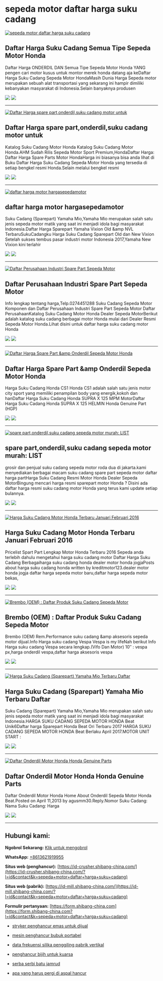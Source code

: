 # sepeda motor daftar harga suku cadang

<a href="https://swt.shibang-china.com/?l=id&img&k=sepeda+motor+daftar+harga+suku+cadang" target="_blank">![sepeda motor daftar harga suku cadang](http://static.shibang-china.com/all-800x300/1014.jpg)</a>

## Daftar Harga Suku Cadang Semua Tipe Sepeda Motor Honda
Daftar Harga ONDERDIL DAN Semua Tipe Sepeda Motor Honda YANG pengen cari motor kusus untuk montor merek honda datang aja keDaftar Harga Suku Cadang Sepeda Motor HondaMasih Dunia Harga Sepeda motor merupakan sebuah alat transportasi yang sekarang ini hampir dimiliki kebanyakan masyarakat di Indonesia.Selain banyaknya produsen


<a href="https://whatsapp.shibangsoft.com/WhatsApp.php" target="_blank" title="WhatsApp">![](http://static.shibang-china.com/icon/whatsapp.png)</a> <a href="https://swt.shibang-china.com/?l=id&icon&k=sepeda+motor+daftar+harga+suku+cadang" target="_blank">![](http://static.shibang-china.com/icon/chat-id.png)</a>

---

<a href="https://swt.shibang-china.com/?l=id&img&k=sepeda+motor+daftar+harga+suku+cadang" target="_blank">![Daftar Harga spare part,onderdil,suku cadang motor untuk](http://static.shibang-china.com/all-800x300/290.jpg)</a>

## Daftar Harga spare part,onderdil,suku cadang motor untuk
Katalog Suku Cadang Motor Honda Katalog Suku Cadang Motor Honda.AHM Sudah Rilis Sepeda Motor Sport Premium,HondaDaftar Harga: Daftar Harga Spare Parts Motor HondaHarga ini biasanya bisa anda lihat di Buku Daftar Harga Suku Cadang Sepeda Motor Honda yang tersedia di setiap bengkel resmi Honda.Selain melalui bengkel resmi


<a href="https://whatsapp.shibangsoft.com/WhatsApp.php" target="_blank" title="WhatsApp">![](http://static.shibang-china.com/icon/whatsapp.png)</a> <a href="https://swt.shibang-china.com/?l=id&icon&k=sepeda+motor+daftar+harga+suku+cadang" target="_blank">![](http://static.shibang-china.com/icon/chat-id.png)</a>

---

<a href="https://swt.shibang-china.com/?l=id&img&k=sepeda+motor+daftar+harga+suku+cadang" target="_blank">![daftar harga motor hargasepedamotor](http://static.shibang-china.com/all-800x300/410.jpg)</a>

## daftar harga motor hargasepedamotor
Suku Cadang (Sparepart) Yamaha Mio,Yamaha Mio merupakan salah satu jenis sepeda motor matik yang saat ini menjadi idola bagi masyarakat Indonesia.Daftar Harga Sparepart Yamaha Vixion Old &amp NVL TerbaruSukuCadangku Harga Suku Cadang Sparepart Old dan New Vixion Setelah sukses tembus pasar industri motor Indonesia 2017,Yamaha New Vixion kini terlahir


<a href="https://whatsapp.shibangsoft.com/WhatsApp.php" target="_blank" title="WhatsApp">![](http://static.shibang-china.com/icon/whatsapp.png)</a> <a href="https://swt.shibang-china.com/?l=id&icon&k=sepeda+motor+daftar+harga+suku+cadang" target="_blank">![](http://static.shibang-china.com/icon/chat-id.png)</a>

---

<a href="https://swt.shibang-china.com/?l=id&img&k=sepeda+motor+daftar+harga+suku+cadang" target="_blank">![Daftar Perusahaan Industri Spare Part Sepeda Motor](http://static.shibang-china.com/all-800x300/606.jpg)</a>

## Daftar Perusahaan Industri Spare Part Sepeda Motor
Info lengkap tentang harga,Telp.0274451288 Suku Cadang Sepeda Motor Komponen dan Daftar Perusahaan Industri Spare Part Sepeda Motor Daftar PerusahaanKatalog Suku Cadang Motor Honda Dealer Sepeda MotorBerikut adalah katalog suku cadang berbagai motor Honda mulai dari Dealer Resmi Sepeda Motor Honda.Lihat disini untuk daftar harga suku cadang motor Honda


<a href="https://whatsapp.shibangsoft.com/WhatsApp.php" target="_blank" title="WhatsApp">![](http://static.shibang-china.com/icon/whatsapp.png)</a> <a href="https://swt.shibang-china.com/?l=id&icon&k=sepeda+motor+daftar+harga+suku+cadang" target="_blank">![](http://static.shibang-china.com/icon/chat-id.png)</a>

---

<a href="https://swt.shibang-china.com/?l=id&img&k=sepeda+motor+daftar+harga+suku+cadang" target="_blank">![Daftar Harga Spare Part &amp Onderdil Sepeda Motor Honda](http://static.shibang-china.com/all-800x300/647.jpg)</a>

## Daftar Harga Spare Part &amp Onderdil Sepeda Motor Honda
Harga Suku Cadang Honda CS1 Honda CS1 adalah salah satu jenis motor city sport yang memiliki penampilan body yang energik,kokoh dan hanDaftar Harga Suku Cadang Honda SUPRA X 125 MPM MotorDaftar Harga Suku Cadang Honda SUPRA X 125 HELMIN Honda Genuine Part (HGP)


<a href="https://whatsapp.shibangsoft.com/WhatsApp.php" target="_blank" title="WhatsApp">![](http://static.shibang-china.com/icon/whatsapp.png)</a> <a href="https://swt.shibang-china.com/?l=id&icon&k=sepeda+motor+daftar+harga+suku+cadang" target="_blank">![](http://static.shibang-china.com/icon/chat-id.png)</a>

---

<a href="https://swt.shibang-china.com/?l=id&img&k=sepeda+motor+daftar+harga+suku+cadang" target="_blank">![spare part,onderdil,suku cadang sepeda motor murah: LIST](http://static.shibang-china.com/all-800x300/1210.jpg)</a>

## spare part,onderdil,suku cadang sepeda motor murah: LIST
grosir dan penjual suku cadang sepeda motor roda dua di jakarta.kami menyediakan berbagai macam suku cadang spare part sepeda motor daftar harga partHarga Suku Cadang Resmi Motor Honda Dealer Sepeda MotorBingung mencari harga resmi sparepart motor Honda ? Disini ada daftar harga resmi suku cadang motor Honda yang terus kami update setiap bulannya.


<a href="https://whatsapp.shibangsoft.com/WhatsApp.php" target="_blank" title="WhatsApp">![](http://static.shibang-china.com/icon/whatsapp.png)</a> <a href="https://swt.shibang-china.com/?l=id&icon&k=sepeda+motor+daftar+harga+suku+cadang" target="_blank">![](http://static.shibang-china.com/icon/chat-id.png)</a>

---

<a href="https://swt.shibang-china.com/?l=id&img&k=sepeda+motor+daftar+harga+suku+cadang" target="_blank">![Harga Suku Cadang Motor Honda Terbaru Januari Februari 2016](http://static.shibang-china.com/all-800x300/1366.jpg)</a>

## Harga Suku Cadang Motor Honda Terbaru Januari Februari 2016
Pricelist Spart Part Lengkap Motor Honda Terbaru 2016 Sepeda anda terlebih dahulu mengetahui harga suku cadang motor Daftar Harga Suku Cadang Berbagaiharga suku cadang honda dealer motor honda jogjaPosts about harga suku cadang honda written by kreditmotor123.dealer motor honda jogja daftar harga sepeda motor baru,daftar harga sepeda motor bekas,


<a href="https://whatsapp.shibangsoft.com/WhatsApp.php" target="_blank" title="WhatsApp">![](http://static.shibang-china.com/icon/whatsapp.png)</a> <a href="https://swt.shibang-china.com/?l=id&icon&k=sepeda+motor+daftar+harga+suku+cadang" target="_blank">![](http://static.shibang-china.com/icon/chat-id.png)</a>

---

<a href="https://swt.shibang-china.com/?l=id&img&k=sepeda+motor+daftar+harga+suku+cadang" target="_blank">![Brembo (OEM) : Daftar Produk Suku Cadang Sepeda Motor](http://static.shibang-china.com/all-800x300/52.jpg)</a>

## Brembo (OEM) : Daftar Produk Suku Cadang Sepeda Motor
Brembo (OEM) Rem.Performance suku cadang &amp aksesoris sepeda motor dijual.Info Harga suku cadang Vespa Vespa is my lifeNah berikut Info Harga suku cadang Vespa secara lengkap.(Vifo Dan Motor) 10″ : vespa px,harga onderdil vespa,daftar harga aksesoris vespa


<a href="https://whatsapp.shibangsoft.com/WhatsApp.php" target="_blank" title="WhatsApp">![](http://static.shibang-china.com/icon/whatsapp.png)</a> <a href="https://swt.shibang-china.com/?l=id&icon&k=sepeda+motor+daftar+harga+suku+cadang" target="_blank">![](http://static.shibang-china.com/icon/chat-id.png)</a>

---

<a href="https://swt.shibang-china.com/?l=id&img&k=sepeda+motor+daftar+harga+suku+cadang" target="_blank">![Harga Suku Cadang (Sparepart) Yamaha Mio Terbaru Daftar](http://static.shibang-china.com/all-800x300/514.jpg)</a>

## Harga Suku Cadang (Sparepart) Yamaha Mio Terbaru Daftar
Suku Cadang (Sparepart) Yamaha Mio,Yamaha Mio merupakan salah satu jenis sepeda motor matik yang saat ini menjadi idola bagi masyarakat Indonesia.HARGA SUKU CADANG SEPEDA MOTOR HONDA Beat Unik6Daftar harga Sparepart Honda Beat Ori Terbaru 2017 HARGA SUKU CADANG SEPEDA MOTOR HONDA Beat Berlaku April 2017.MOTOR UNIT START :


<a href="https://whatsapp.shibangsoft.com/WhatsApp.php" target="_blank" title="WhatsApp">![](http://static.shibang-china.com/icon/whatsapp.png)</a> <a href="https://swt.shibang-china.com/?l=id&icon&k=sepeda+motor+daftar+harga+suku+cadang" target="_blank">![](http://static.shibang-china.com/icon/chat-id.png)</a>

---

<a href="https://swt.shibang-china.com/?l=id&img&k=sepeda+motor+daftar+harga+suku+cadang" target="_blank">![Daftar Onderdil Motor Honda Honda Genuine Parts](http://static.shibang-china.com/all-800x300/1215.jpg)</a>

## Daftar Onderdil Motor Honda Honda Genuine Parts
Daftar Onderdil Motor Honda Home About Onderdil Sepeda Motor Honda Beat.Posted on April 11,2013 by agusmm30.Reply.Nomor Suku Cadang: Nama Suku Cadang: Harga

<a href="https://whatsapp.shibangsoft.com/WhatsApp.php" target="_blank" title="WhatsApp">![](http://static.shibang-china.com/icon/whatsapp.png)</a> <a href="https://swt.shibang-china.com/?l=id&icon&k=sepeda+motor+daftar+harga+suku+cadang" target="_blank">![](http://static.shibang-china.com/icon/chat-id.png)</a>

---
## Hubungi kami:

**Ngobrol Sekarang:** [Klik untuk mengobrol](https://swt.shibang-china.com?l=id&contact&k=sepeda+motor+daftar+harga+suku+cadang)

**WhatsApp:**  [+8613621919955](https://whatsapp.shibangsoft.com/WhatsApp.php)

**Situs web (penghancur):** [https://id-crusher.shibang-china.com/](https://id-crusher.shibang-china.com/?l=id&contact&k=sepeda+motor+daftar+harga+suku+cadang)

**Situs web (pabrik):** [https://id-mill.shibang-china.com/](https://id-mill.shibang-china.com/?l=id&contact&k=sepeda+motor+daftar+harga+suku+cadang)

**Formulir pertanyaan:** [https://form.shibang-china.com](https://form.shibang-china.com?l=id&contact&k=sepeda+motor+daftar+harga+suku+cadang)

* [stryker penghancur emas untuk dijual](../31/stryker%20penghancur%20emas%20untuk%20dijual.md)

* [mesin penghancur bubuk portabel](../39/mesin%20penghancur%20bubuk%20portabel.md)

* [data frekuensi silika penggiling pabrik vertikal](../31/data%20frekuensi%20silika%20penggiling%20pabrik%20vertikal.md)

* [penghancur bijih untuk kuarsa](../31/penghancur%20bijih%20untuk%20kuarsa.md)

* [serba serbi batu jamrud](../39/serba%20serbi%20batu%20jamrud.md)

* [apa yang harus pergi di aspal hancur](../31/apa%20yang%20harus%20pergi%20di%20aspal%20hancur.md)